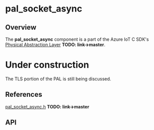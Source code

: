 # pal_socket_async

## Overview

The **pal_socket_async** component is a part of the Azure IoT C SDK's [Physical Abstraction Layer](https://github.com/Azure/azure-c-shared-utility/tree/pal/pal) **TODO: link->master**.

# Under construction
The TLS portion of the PAL is still being discussed.

## References

[pal_socket_async.h](https://github.com/Azure/azure-c-shared-utility/blob/pal/pal/include/pal_socket_async.h) **TODO: link->master** <br/>

## API

